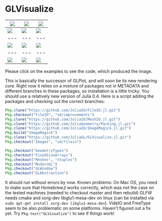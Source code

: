 # GLVisualize


|[![](https://github.com/JuliaGL/GLVisualize.jl/blob/master/docs/vectorfield.jpg?raw=true)](https://github.com/JuliaGL/GLVisualize.jl/blob/master/test/test_vectorfield.jl)|[![](https://github.com/JuliaGL/GLVisualize.jl/blob/master/docs/isosurface.jpg?raw=true)](https://github.com/JuliaGL/GLVisualize.jl/blob/master/test/test_isosurface.jl)|[![](https://github.com/JuliaGL/GLVisualize.jl/blob/master/docs/surface.jpg?raw=true)](https://github.com/JuliaGL/GLVisualize.jl/blob/master/test/test_surface.jl) |
| --- | --- | --- |
| [![](https://github.com/JuliaGL/GLVisualize.jl/blob/master/docs/volume.jpg?raw=true)](https://github.com/JuliaGL/GLVisualize.jl/blob/master/test/test_volume.jl)|[![](https://github.com/JuliaGL/GLVisualize.jl/blob/master/docs/obj.jpg?raw=true)](https://github.com/JuliaGL/GLVisualize.jl/blob/master/test/test_obj.jl)|[![](https://github.com/JuliaGL/GLVisualize.jl/blob/master/docs/particles2D.jpg?raw=true)](https://github.com/JuliaGL/GLVisualize.jl/blob/master/test/test_particles2D.jl) |
| --- | --- | --- |
| [![](https://github.com/JuliaGL/GLVisualize.jl/blob/master/docs/dots.jpg?raw=true)](https://github.com/JuliaGL/GLVisualize.jl/blob/master/test/test_dots.jl)|[![](https://github.com/JuliaGL/GLVisualize.jl/blob/master/docs/barplot.jpg?raw=true)](https://github.com/JuliaGL/GLVisualize.jl/blob/master/test/test_barplot.jl)|[![](https://github.com/JuliaGL/GLVisualize.jl/blob/master/docs/particles.jpg?raw=true)](https://github.com/JuliaGL/GLVisualize.jl/blob/master/test/test_particles.jl) |
| --- | --- | --- |
| [![](https://github.com/JuliaGL/GLVisualize.jl/blob/master/docs/arbitrary_surf.jpg?raw=true)](https://github.com/JuliaGL/GLVisualize.jl/blob/master/test/test_arbitrary_surface.jl)|[![](https://github.com/JuliaGL/GLVisualize.jl/blob/master/docs/image.jpg?raw=true)](https://github.com/JuliaGL/GLVisualize.jl/blob/master/test/test_image.jl)|[![](https://github.com/JuliaGL/GLVisualize.jl/blob/master/docs/sierpinski.jpg?raw=true)](https://github.com/JuliaGL/GLVisualize.jl/blob/master/test/test_sierpinski_mesh.jl) |
Please click on the examples to see the code, which produced the image.

This is basically the successor of GLPlot, and will soon be its new rendering core.
Right now it relies on a mixture of packages not in METADATA and different branches in these packages, so installation is a little tricky.
You should use a relatively new version of Julia 0.4.
Here is a script adding the packages and checking out the correct branches:
```Julia
Pkg.clone("https://github.com/JuliaIO/FileIO.jl.git")
Pkg.checkout("FileIO", "sd/improvements")
Pkg.clone("https://github.com/JuliaIO/MeshIO.jl.git")
Pkg.clone("https://github.com/JuliaGeometry/Packing.jl.git")
Pkg.clone("https://github.com/JuliaIO/ImageMagick.jl.git")
Pkg.build("ImageMagick")
Pkg.clone("https://github.com/JuliaGL/GLVisualize.jl.git")
Pkg.checkout("Images", "sd/fileio")

Pkg.checkout("GeometryTypes")
Pkg.checkout("FixedSizeArrays")
Pkg.checkout("Meshes", "ntuples")
Pkg.checkout("ModernGL")
Pkg.checkout("GLWindow")
Pkg.checkout("GLAbstraction")
```
It should run without errors by now.
Known problems:
On Mac OS, you need to make sure that Homebrew.jl works correctly, which was not the case on the tested machines (needed to checkout master and then rebuild)
GLFW needs cmake and xorg-dev libglu1-mesa-dev on linux (can be installed via `sudo apt-get install xorg-dev libglu1-mesa-dev`).
VideIO and FreeType seem to be also problematic on some platforms. Haven't figured out a fix yet.
Try `Pkg.test("GLVisualize")` to see if things work!
